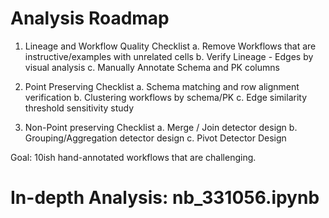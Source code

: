 # Analysis Roadmap

1. Lineage and Workflow Quality Checklist
  a. Remove Workflows that are instructive/examples with unrelated cells
  b. Verify Lineage - Edges by visual analysis
  c. Manually Annotate Schema and PK columns

2. Point Preserving Checklist
  a. Schema matching and row alignment verification
  b. Clustering workflows by schema/PK
  c. Edge similarity threshold sensitivity study

3. Non-Point preserving Checklist
  a. Merge / Join detector design
  b. Grouping/Aggregation detector design
  c. Pivot Detector Design


Goal: 10ish hand-annotated workflows that are challenging.


# In-depth Analysis: nb_331056.ipynb
